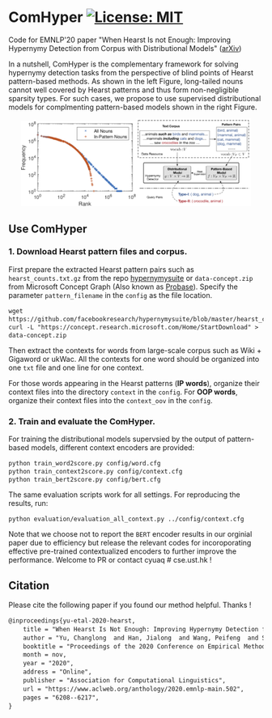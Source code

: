 # ComHyper [![License: MIT](https://img.shields.io/badge/License-MIT-yellow.svg)](https://opensource.org/licenses/MIT)



Code for EMNLP'20 paper "When Hearst Is not Enough: Improving Hypernymy Detection from Corpus with Distributional Models" ([arXiv](https://arxiv.org/abs/2010.04941v1))



In a nutshell, ComHyper is the complementary framework for solving hypernymy detection tasks from the perspective of blind points of Hearst  pattern-based methods.  As shown in the left Figure,  long-tailed nouns cannot well covered by Hearst patterns and thus form non-negligible sparsity types.  For such cases, we propose to use supervised distributional models for complmenting pattern-based models shown in the right Figure. 

<p align="center"><img width="45%" src="img/dis.png"/><img width="45%" src="img/framework.png"/></p>



## Use ComHyper

### 1. Download Hearst pattern files and corpus.

First prepare the extracted Hearst pattern pairs such as `hearst_counts.txt.gz` from the repo [hypernymysuite](https://github.com/facebookresearch/hypernymysuite)  or `data-concept.zip` from Microsoft Concept Graph (Also known as [Probase](https://concept.research.microsoft.com/Home/Download)).  Specify the parameter `pattern_filename` in the `config` as the file location. 

```
wget https://github.com/facebookresearch/hypernymysuite/blob/master/hearst_counts.txt.gz
curl -L "https://concept.research.microsoft.com/Home/StartDownload" > data-concept.zip
```

Then extract the contexts for words from large-scale corpus such as Wiki + Gigaword or ukWac.  All the contexts for one word should be organized into one `txt` file and one line for one context.  

For those words appearing in the Hearst patterns (**IP words**),  organize their context files into the directory `context` in the `config`.  For **OOP words**,  organize their context files into the `context_oov`  in the `config`. 

### 2. Train and evaluate the ComHyper. 

For training the distributional models supervsied by the output of pattern-based models,  different context encoders are provided: 

```console
python train_word2score.py config/word.cfg
python train_context2score.py config/context.cfg
python train_bert2score.py config/bert.cfg
```

The same evaluation scripts work for all settings.  For reproducing the results, run: 

```console
python evaluation/evaluation_all_context.py ../config/context.cfg 
```

Note that we choose not to report the `BERT` encoder results in our orginial paper due to efficiency but release the relevant codes for incoroporating effective pre-trained contextualized encoders to further improve the performance. Welcome to PR or contact cyuaq # cse.ust.hk  ! 


## Citation

Please cite the following paper if you found our method helpful. Thanks !

```latex
@inproceedings{yu-etal-2020-hearst,
    title = "When Hearst Is Not Enough: Improving Hypernymy Detection from Corpus with Distributional Models",
    author = "Yu, Changlong  and Han, Jialong  and Wang, Peifeng  and Song, Yangqiu  and Zhang, Hongming  and Ng, Wilfred  and Shi, Shuming",
    booktitle = "Proceedings of the 2020 Conference on Empirical Methods in Natural Language Processing (EMNLP)",
    month = nov,
    year = "2020",
    address = "Online",
    publisher = "Association for Computational Linguistics",
    url = "https://www.aclweb.org/anthology/2020.emnlp-main.502",
    pages = "6208--6217",
}



